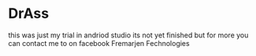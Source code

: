 # DrAss
this was just my trial in andriod studio its not yet finished but for more 
you can contact me to 
on facebook Fremarjen Fechnologies 
